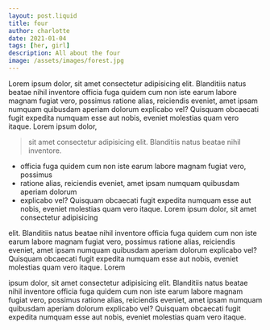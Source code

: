 ```yaml
---
layout: post.liquid
title: four
author: charlotte
date: 2021-01-04
tags: [her, girl]
description: All about the four
image: /assets/images/forest.jpg
---
```


Lorem ipsum dolor, sit amet consectetur adipisicing elit. Blanditiis natus
beatae nihil inventore officia fuga quidem cum non iste earum labore magnam
fugiat vero, possimus ratione alias, reiciendis eveniet, amet ipsam numquam
quibusdam aperiam dolorum explicabo vel? Quisquam obcaecati fugit expedita
numquam esse aut nobis, eveniet molestias quam vero itaque. Lorem ipsum dolor,

> sit amet consectetur adipisicing elit. Blanditiis natus beatae nihil
> inventore.

- officia fuga quidem cum non iste earum labore magnam fugiat vero, possimus
- ratione alias, reiciendis eveniet, amet ipsam numquam quibusdam aperiam
  dolorum
- explicabo vel? Quisquam obcaecati fugit expedita numquam esse aut nobis,
  eveniet molestias quam vero itaque. Lorem ipsum dolor, sit amet consectetur
  adipisicing

elit. Blanditiis natus beatae nihil inventore officia fuga quidem cum non iste
earum labore magnam fugiat vero, possimus ratione alias, reiciendis eveniet,
amet ipsam numquam quibusdam aperiam dolorum explicabo vel? Quisquam obcaecati
fugit expedita numquam esse aut nobis, eveniet molestias quam vero itaque. Lorem

ipsum dolor, sit amet consectetur adipisicing elit. Blanditiis natus beatae
nihil inventore officia fuga quidem cum non iste earum labore magnam fugiat
vero, possimus ratione alias, reiciendis eveniet, amet ipsam numquam quibusdam
aperiam dolorum explicabo vel? Quisquam obcaecati fugit expedita numquam esse
aut nobis, eveniet molestias quam vero itaque.
